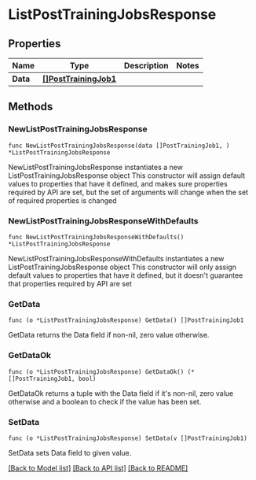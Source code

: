 # ListPostTrainingJobsResponse

## Properties

Name | Type | Description | Notes
------------ | ------------- | ------------- | -------------
**Data** | [**[]PostTrainingJob1**](PostTrainingJob1.md) |  | 

## Methods

### NewListPostTrainingJobsResponse

`func NewListPostTrainingJobsResponse(data []PostTrainingJob1, ) *ListPostTrainingJobsResponse`

NewListPostTrainingJobsResponse instantiates a new ListPostTrainingJobsResponse object
This constructor will assign default values to properties that have it defined,
and makes sure properties required by API are set, but the set of arguments
will change when the set of required properties is changed

### NewListPostTrainingJobsResponseWithDefaults

`func NewListPostTrainingJobsResponseWithDefaults() *ListPostTrainingJobsResponse`

NewListPostTrainingJobsResponseWithDefaults instantiates a new ListPostTrainingJobsResponse object
This constructor will only assign default values to properties that have it defined,
but it doesn't guarantee that properties required by API are set

### GetData

`func (o *ListPostTrainingJobsResponse) GetData() []PostTrainingJob1`

GetData returns the Data field if non-nil, zero value otherwise.

### GetDataOk

`func (o *ListPostTrainingJobsResponse) GetDataOk() (*[]PostTrainingJob1, bool)`

GetDataOk returns a tuple with the Data field if it's non-nil, zero value otherwise
and a boolean to check if the value has been set.

### SetData

`func (o *ListPostTrainingJobsResponse) SetData(v []PostTrainingJob1)`

SetData sets Data field to given value.



[[Back to Model list]](../README.md#documentation-for-models) [[Back to API list]](../README.md#documentation-for-api-endpoints) [[Back to README]](../README.md)


